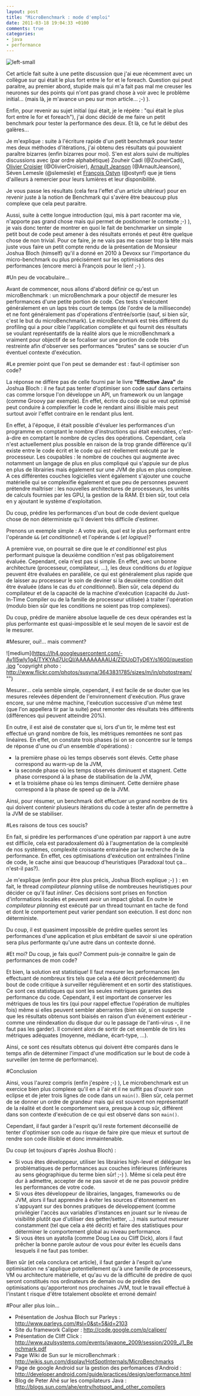 ```yaml
---
layout: post
title: "MicroBenchmark : mode d'emploi"
date: 2011-03-18 19:04:33 +0100
comments: true
categories: 
- java
- performance
---
```

![left-small](https://lh4.googleusercontent.com/-VYpiI5ySjEA/TYKVFQyw27I/AAAAAAAAAU0/XDPtplNTTKQ/s1600/perf03.png)

Cet article fait suite à une petite discussion que j'ai eue récemment avec un collègue sur qui était le plus fort entre le for et le foreach. Question qui peut paraitre, au premier abord, stupide mais qui m'a fait pas mal me creuser les neurones sur des points qui n'ont pas grand chose à voir avec le problème initial... (mais là, je m'avance un peu sur mon article... ;-) ).

Enfin, pour revenir au sujet initial (qui était, je le répète : "qui était le plus fort entre le for et foreach"), j'ai donc décidé de me faire un petit benchmark pour tester la performance des deux. Et là, ce fut le début des galères...

<!-- more -->

Je m'explique : suite à l'écriture rapide d'un petit benchmark pour tester mes deux méthodes d'itérations, j'ai obtenu des résultats qui pouvaient paraître bizarres (enfin bizarres pour moi). S'en est alors suivi de multiples discussions avec (par ordre alphabétique) Zouheir Cadi (@ZouheirCadi), [Olivier Croisier](http://thecodersbreakfast.net/) (@OlivierCroisier), [Arnault Jeanson](http://www.opensides.fr/) (@ArnaultJeanson), Séven Lemesle (@slemesle) et [François Ostyn](http://blog.ostyn.fr/) (@ostynf) que je tiens d'ailleurs à remercier pour leurs lumières et leur disponibilité.

Je vous passe les résultats (cela fera l'effet d'un article ultérieur) pour en revenir juste à la notion de Benchmark qui s'avère être beaucoup plus complexe que cela peut paraitre.

Aussi, suite à cette longue introduction (qui, mis à part raconter ma vie, n'apporte pas grand chose mais qui permet de positionner le contexte ;-) ), je vais donc tenter de montrer en quoi le fait de benchmarker un simple petit bout de code peut amener à des résultats erronés et peut être quelque chose de non trivial.
Pour ce faire, je ne vais pas me casser trop la tête mais juste vous faire un petit compte rendu de la présentation de Monsieur Joshua Bloch (himself) qu'il a donné en 2010 à Devoxx sur l'importance du micro-benchmark ou plus précisément sur les optimisations des performances (encore merci à François pour le lien! ;-) ).

#Un peu de vocabulaire...

Avant de commencer, nous allons d'abord définir ce qu'est un microBenchmark : un microBenchmark a pour objectif de mesurer les performances d'une petite portion de code. Ces tests s'exécutent généralement en un laps très court de temps (de l'ordre de la milliseconde) et ne font généralement pas d'opérations d'entrée/sortie (sauf, si bien sûr, c'est le but du microBenchmark). Le microBenchmark est très différent du profiling qui a pour cible l'application complète et qui fournit des résultats se voulant représentatifs de la réalité alors que le microBenchmark a vraiment pour objectif de se focaliser sur une portion de code très restreinte afin d'observer ses performances "brutes" sans se soucier d'un éventuel contexte d'exécution.

#Le premier point que l'on peut se demander est : faut-il optimiser son code?

La réponse ne diffère pas de celle fourni par le livre __"Effective Java"__ de Joshua Bloch : il ne faut pas tenter d'optimiser son code sauf dans certains cas comme lorsque l'on développe un API, un framework ou un langage (comme Groovy par exemple). En effet, écrire du code qui se veut optimisé peut conduire à complexifier le code le rendant ainsi illisible mais peut surtout avoir l'effet contraire en le rendant plus lent.

En effet, à l'époque, il était possible d'évaluer les performances d'un programme en comptant le nombre d'instructions qui était exécutées, c'est-à-dire en comptant le nombre de cycles des opérations. Cependant, cela n'est actuellement plus possible en raison de la trop grande différence qu'il existe entre le code écrit et le code qui est réellement exécuté par le processeur. Les coupables : le nombre de couches qui augmente avec notamment un langage de plus en plus compliqué qui s'appuie sur de plus en plus de librairies mais également sur une JVM de plus en plus complexe. A ces différentes couches logicielles vient également s'ajouter une couche matérielle qui se complexifie également et que peu de personnes peuvent prétendre maîtriser : les nouvelles architectures de processeurs, les unités de calculs fournies par les GPU, la gestion de la RAM. Et bien sûr, tout cela en y ajoutant le système d'exploitation.

Du coup, prédire les performances d'un bout de code devient quelque chose de non déterministe qu'il devient très difficile d'estimer.

Prenons un exemple simple : A votre avis, quel est le plus performant entre l'opérande `&&` (_et conditionnel_) et l'opérande `&` (_et logique_)?

A première vue, on pourrait se dire que le _et conditionnel_ est plus performant puisque la deuxième condition n'est pas obligatoirement évaluée. Cependant, cela n'est pas si simple. En effet, avec un bonne architecture (processeur, compilateur, ...), les deux conditions du _et logique_ peuvent être évaluées en parallèle, ce qui est généralement plus rapide que de laisser au processeur le soin de deviner si la deuxième condition doit être évaluée (dans le cas du _et conditionnel_). Bien sûr, cela dépend du compilateur et de la capacité de la machine d'exécution (capacité du Just-In-Time Compiler ou de la famille de processeur utilisée) à traiter l'opération (modulo bien sûr que les conditions ne soient pas trop complexes).

Du coup, prédire de manière absolue laquelle de ces deux opérandes est la plus performante est quasi-impossible et le seul moyen de le savoir est de le mesurer.

#Mesurer, oui!... mais comment?

![medium](https://lh4.googleusercontent.com/-Ay1I5wIy1g4/TYKYAd7UcQI/AAAAAAAAAU4/ZIDUoDTyD6Y/s1600/question.jpg "copyright photo : http://www.flickr.com/photos/susyna/3643831785/sizes/m/in/photostream/"")

Mesurer... cela semble simple, cependant, il est facile de se douter que les mesures relevées dépendent de l'environnement d'exécution. Plus grave encore, sur une même machine, l'exécution successive d'un même test (que l'on appellera tir par la suite) peut remonter des résultats très différents (différences qui peuvent atteindre 20%).

En outre, il est aisé de constater que si, lors d'un tir, le même test est effectué un grand nombre de fois, les métriques remontées ne sont pas linéaires. En effet, on constate trois phases (si on se concentre sur le temps de réponse d'une ou d'un ensemble d'opérations) : 

* la première phase où les temps observés sont élevés. Cette phase correspond au warm-up de la JVM,
* la seconde phase où les temps observés diminuent et stagnent. Cette phase correspond à la phase de stabilisation de la JVM,
* et la troisième phase où les temps diminuent. Cette dernière phase correspond à la phase de speed up de la JVM.

Ainsi, pour résumer, un benchmark doit effectuer un grand nombre de tirs qui doivent contenir plusieurs itérations du code à tester afin de permettre à la JVM de se stabiliser.

#Les raisons de tous ces soucis?

En fait, si prédire les performances d'une opération par rapport à une autre est difficile, cela est paradoxalement dû à l'augmentation de la complexité de nos systèmes, complexité croissante entrainée par la recherche de la performance. En effet, ces optimisations d'exécution ont entraînées l'inline de code, le cache ainsi que beaucoup d'heuristiques (Paradoxal tout ça... n'est-il pas?). 

Je m'explique (enfin pour être plus précis, Joshua Bloch explique ;-) ) : en fait, le thread _compilateur planning_ utilise de nombreuses heuristiques pour décider ce qu'il faut _inliner_. Ces décisions sont prises en fonction d'informations locales et peuvent avoir un impact global. En outre le _compilateur planning_ est exécuté par un thread tournant en tache de fond et dont le comportement peut varier pendant son exécution. Il est donc non déterministe. 

Du coup, il est quasiment impossible de prédire quelles seront les performances d'une application et plus embêtant de savoir si une opération sera plus performante qu'une autre dans un contexte donné.

#Et moi? Du coup, je fais quoi? Comment puis-je connaitre le gain de performances de mon code?

Et bien, la solution est statistique! Il faut mesurer les performances (en effectuant de nombreux tirs tels que cela a été décrit précédemment) du bout de code critique à surveiller régulièrement et en sortir des statistiques. Ce sont ces statistiques qui sont les seules métriques garantes des performance du code. Cependant, il est important de conserver les métriques de tous les tirs (qui pour rappel effectue l'opération de multiples fois) même si elles peuvent sembler aberrantes (bien sûr, si on suspecte que les résultats obtenus sont biaisés en raison d'un événement extérieur - comme une réindexation du disque dur ou le passage de l'anti-virus -, il ne faut pas les garder). Il convient alors de sortir de cet ensemble de tirs les métriques adéquates (moyenne, médiane, écart-type, ...).

Ainsi, ce sont ces résultats obtenus qui doivent être comparés dans le temps afin de déterminer l'impact d'une modification sur le bout de code à surveiller (en terme de performance).

#Conclusion

Ainsi, vous l'aurez compris (enfin j'espère ;-) ), Le microbenchmark est un exercice bien plus complexe qu'il en a l'air et il ne suffit pas d'ouvrir son eclipse et de jeter trois lignes de code dans un `main()`. Bien sûr, cela permet de se donner un ordre de grandeur mais qui est souvent non représentatif de la réalité et dont le comportement sera, presque à coup sûr, différent dans son contexte d'exécution de ce qui est observé dans son `main()`.

Cependant, il faut garder à l'esprit qu'il reste fortement déconseillé de tenter d'optimiser son code au risque de faire pire que mieux et surtout de rendre son code illisible et donc immaintenable. 

Du coup (et toujours d'après Joshua Bloch) :

* Si vous êtes développeur, utiliser les librairies high-level et déléguer les problématiques de performances aux couches inférieures (inférieures au sens géographique du terme bien sûr! ;-) ). Même si cela peut être dur à admettre, accepter de ne pas savoir et de ne pas pouvoir prédire les performances de votre code.
* Si vous êtes développeur de librairies, langages, frameworks ou de JVM, alors il faut apprendre à éviter les sources d'étonnement en s'appuyant sur des bonnes pratiques de développement (comme privilégier l'accès aux variables d'instances en jouant sur le niveau de visibilité plutôt que d'utiliser des getter/setter, ...) mais surtout mesurer constamment (tel que cela a été décrit) et faire des statistiques pour déterminer le comportement global au niveau performance.
* Si vous êtes un ayatolla (comme Doug Lea ou Cliff Dick), alors il faut prêcher la bonne parole autour de vous pour éviter les écueils dans lesquels il ne faut pas tomber.

Bien sûr (et cela conclura cet article), il faut garder à l'esprit qu'une optimisation ne s'applique potentiellement qu'à une famille de processeurs, VM ou architecture matérielle, et qu'au vu de la difficulté de prédire de quoi seront constitués nos ordinateurs de demain ou de prédire des optimisations qu'apporteront nos prochaines JVM, tout le travail effectué à l'instant t risque d'être totalement obsolète et erroné demain! 

#Pour aller plus loin...

* Présentation de Joshua Bloch sur Parleys : http://www.parleys.com/#sl=0&st=5&id=2103
* Site du framework Caliper : http://code.google.com/p/caliper/
* Présentation de Cliff Click : http://www.azulsystems.com/events/javaone_2009/session/2009_J1_Benchmark.pdf
* Page Wiki de Sun sur le microBenchmark : http://wikis.sun.com/display/HotSpotInternals/MicroBenchmarks
* Page de google Android sur la gestion des perfomances  d'Android : http://developer.android.com/guide/practices/design/performance.html
* Blog de Peter Ahé sur les compilateurs Java : http://blogs.sun.com/ahe/entry/hotspot_and_other_compilers
